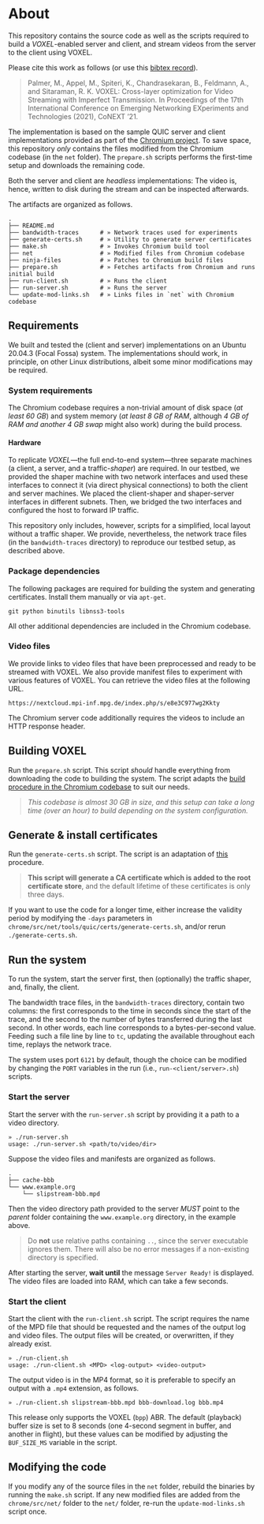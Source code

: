# About

This repository contains the source code as well as the scripts required to build a *VOXEL*-enabled server and client, and stream videos from the server to the client using VOXEL.

Please cite this work as follows (or use this [bibtex record](./bibtex.txt)).

  > Palmer, M., Appel, M., Spiteri, K., Chandrasekaran, B., Feldmann, A., and Sitaraman, R. K. VOXEL: Cross-layer optimization for Video Streaming with Imperfect Transmission. In Proceedings of the 17th International Conference on Emerging Networking EXperiments and Technologies (2021), CoNEXT ’21.


The implementation is based on the sample QUIC server and client implementations provided as part of the [Chromium project](https://www.chromium.org/). To save space, this repository *only* contains the files modified from the Chromium codebase (in the `net` folder). The `prepare.sh` scripts performs the
first-time setup and downloads the remaining code.

Both the server and client are *headless* implementations: The video is, hence, written to disk during the stream and can be inspected afterwards.

The artifacts are organized as follows.

```
.
├── README.md
├── bandwidth-traces      # » Network traces used for experiments
├── generate-certs.sh     # » Utility to generate server certificates
├── make.sh               # » Invokes Chromium build tool
├── net                   # » Modified files from Chromium codebase
├── ninja-files           # » Patches to Chromium build files
├── prepare.sh            # » Fetches artifacts from Chromium and runs initial build
├── run-client.sh         # » Runs the client
├── run-server.sh         # » Runs the server
└── update-mod-links.sh   # » Links files in `net` with Chromium codebase
```


## Requirements

We built and tested the (client and server) implementations on an Ubuntu 20.04.3 (Focal Fossa) system. The implementations should work, in principle, on other Linux distributions, albeit some minor modifications may be required.

### System requirements

The Chromium codebase requires a non-trivial amount of disk space (*at least 60 GB*) and system memory (*at least 8 GB of RAM*, although *4 GB of RAM and another 4 GB swap* might also work) during the build process.

#### Hardware

To replicate *VOXEL*—the full end-to-end system—three separate machines (a client, a server, and a traffic-*shaper*) are required. In our testbed, we provided the shaper machine with two network interfaces and used these interfaces to connect it (via direct physical connections) to both the client and server machines. We placed the client-shaper and shaper-server interfaces in different subnets. Then, we bridged the two interfaces and configured the host to forward IP traffic.

This repository only includes, however, scripts for a simplified, local layout without a traffic shaper. We provide, nevertheless, the network trace files (in the `bandwidth-traces` directory) to reproduce our testbed setup, as described above.

### Package dependencies

The following packages are required for building the system and generating certificates. Install  them manually or via `apt-get`.

```
git python binutils libnss3-tools
```

All other additional dependencies are included in the Chromium codebase.

### Video files

We provide links to video files that have been preprocessed and ready to be streamed with VOXEL. We also provide manifest files to experiment with various features of VOXEL. You can retrieve the video files at the following URL.

    https://nextcloud.mpi-inf.mpg.de/index.php/s/e8e3C977wg2Kkty

The Chromium server code additionally requires the videos to include an HTTP response header.


## Building VOXEL

Run the `prepare.sh` script. This script *should* handle everything from downloading the code to building the system. The script adapts the [build procedure in the Chromium codebase](https://chromium.googlesource.com/chromium/src/+/refs/heads/main/docs/linux/build_instructions.md) to suit our needs.

> *This codebase is almost 30 GB in size, and this setup can take a long time (over an hour) to build depending on the system configuration.*


## Generate & install certificates

Run the `generate-certs.sh` script. The script is an adaptation of [this](https://chromium.googlesource.com/chromium/src/+/refs/heads/main/docs/linux/cert_management.md) procedure.

  > **This script will generate a CA certificate which is added to the root certificate store**, and the default lifetime of these certificates is only three days.
  
If you want to use the code for a longer time, either increase the validity period by modifying the `-days` parameters in `chrome/src/net/tools/quic/certs/generate-certs.sh`, and/or rerun `./generate-certs.sh`.

## Run the system

To run the system, start the server first, then (optionally) the traffic shaper, and, finally, the client.

The bandwidth trace files, in the `bandwidth-traces` directory, contain two columns: the first corresponds to the time in seconds since the start of the trace, and the second to the number of bytes transferred during the last second. In other words, each line corresponds to a bytes-per-second value. Feeding such a file line by line to `tc`, updating the available throughout each time, replays the network trace.

The system uses port `6121` by default, though the choice can be modified by changing the `PORT` variables in the run (i.e., `run-<client/server>.sh`) scripts.

### Start the server

Start the server with the `run-server.sh` script by providing it a path to a video directory.

```
» ./run-server.sh
usage: ./run-server.sh <path/to/video/dir>
```

Suppose the video files and manifests are organized as follows.

```
.
├── cache-bbb
└── www.example.org
    └── slipstream-bbb.mpd
```

Then the video directory path provided to the server *MUST* point to the *parent* folder containing the `www.example.org` directory, in the example above.

  > Do **not** use relative paths containing `..`, since the server executable ignores them. There will also be no error messages if a non-existing directory is specified.

After starting the server, **wait until** the message `Server Ready!` is displayed. The video files are loaded into RAM, which can take a few seconds.

### Start the client

Start the client with the `run-client.sh` script. The script requires the name of the MPD file that should be requested and the names of the output log and video files. The output files will be created, or overwritten, if they already exist.
```
» ./run-client.sh
usage: ./run-client.sh <MPD> <log-output> <video-output>
```


The output video is in the MP4 format, so it is preferable to specify an output with a `.mp4` extension, as follows.

```
» ./run-client.sh slipstream-bbb.mpd bbb-download.log bbb.mp4
```

This release only supports the VOXEL (`bpp`) ABR. The default (playback) buffer size is set to 8 seconds (one 4-second segment in buffer, and another in flight), but these values can be modified by adjusting the `BUF_SIZE_MS` variable in the script.

## Modifying the code

If you modify any of the source files in the `net` folder, rebuild the binaries by running the `make.sh` script. If any new modified files are added from the `chrome/src/net/` folder to the `net/` folder, re-run the `update-mod-links.sh` script once.
